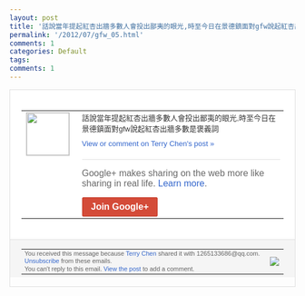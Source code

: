 ```yaml
---
layout: post
title: '話說當年提起紅杏出牆多數人會投出鄙夷的眼光,時至今日在景德鎮面對gfw說起紅杏出牆...'
permalink: '/2012/07/gfw_05.html'
comments: 1
categories: Default
tags: 
comments: 1
---
```

<div style="border:solid 1px #dfdfdf;color:#686868;font:13px Arial"><div style="background-color:#fff;padding:20px;"><table cellpadding="0" cellspacing="0"><tr><td style="padding-right:15px;vertical-align:top"><a href="https://plus.google.com/_/notifications/emlink?emrecipient=109554455967099403328&amp;emid=CInaqYeSgrECFURt7AodvTEAAA&amp;path=%2F108643996575278738906&amp;dt=1341477752567&amp;uob=8"><img height="75" src="https://lh3.googleusercontent.com/-KKRGTyJ5Bl0/AAAAAAAAAAI/AAAAAAAAEEY/jllxqER5dCk/s75-c-k-a/photo.jpg" style="border:solid 1px #cccccc;" width="75"/></a></td><td style="width:578px;color:#333;font:13px Arial;vertical-align:top;"><div style="padding-bottom:10px">話說當年提起紅杏出牆多數人會投出鄙夷的眼<wbr/>光,時至今日在景德鎮面對gfw說起紅杏出<wbr/>牆多數是褒義詞</div><a href="https://plus.google.com/_/notifications/emlink?emrecipient=109554455967099403328&amp;emid=CInaqYeSgrECFURt7AodvTEAAA&amp;path=%2F108643996575278738906%2Fposts%2FYoHPgKbRnrU%3Fgpinv%3DAMIXal_iWXheGLSpBwlVz6DjqrAn9hRa8Jxae5q2oMq6Lu65NcNJabTj5aZxlqVT_m7h3OnJxFcMdvWUSpZHRMzj2rqKrNAEkYs4opne1mqQH99sX0uswDA&amp;dt=1341477752567&amp;uob=8" style="color:#3366CC;text-decoration:none;">View or comment on Terry Chen's post »</a><div style="margin-top:20px;border-top:solid 1px #dfdfdf"><div style="padding:15px 0;color:#686868;font:16px Arial;">Google+ makes sharing on the web more like sharing in real life. <a href="http://www.google.com/+/learnmore/" style="color:#3366CC;text-decoration:none;">Learn more</a>.</div><a href="https://plus.google.com/_/notifications/emlink?emrecipient=109554455967099403328&amp;emid=CInaqYeSgrECFURt7AodvTEAAA&amp;path=%2F%3Fgpinv%3DAMIXal_iWXheGLSpBwlVz6DjqrAn9hRa8Jxae5q2oMq6Lu65NcNJabTj5aZxlqVT_m7h3OnJxFcMdvWUSpZHRMzj2rqKrNAEkYs4opne1mqQH99sX0uswDA&amp;dt=1341477752567&amp;uob=8" style="display:inline-block;padding:7px 15px;background-color:#d44b38; color:#fff;font-size:16px; font-weight:bold;border-radius:2px;-webkit-border-radius:2px; -moz-border-radius:2px;border:solid 1px #c43b28; white-space:nowrap;text-decoration:none">Join Google+</a></div></td></tr></table></div><div style="border-top:solid 1px #dfdfdf;padding:0 20px; background-color:#f5f5f5"><table cellpadding="0" cellspacing="0" style="height:50px"><tbody><tr><td style="vertical-align:middle;width:100%; color:#636363;font:11px Arial; line-height:120%">You received this message because <a href="https://plus.google.com/_/notifications/emlink?emrecipient=109554455967099403328&amp;emid=CInaqYeSgrECFURt7AodvTEAAA&amp;path=%2F108643996575278738906%3Fgpinv%3DAMIXal_iWXheGLSpBwlVz6DjqrAn9hRa8Jxae5q2oMq6Lu65NcNJabTj5aZxlqVT_m7h3OnJxFcMdvWUSpZHRMzj2rqKrNAEkYs4opne1mqQH99sX0uswDA&amp;dt=1341477752567&amp;uob=8" style="color:#3366CC;text-decoration:none;">Terry Chen</a> shared it with 1265133686@qq.com. <a href="https://plus.google.com/_/notifications/emlink?emrecipient=109554455967099403328&amp;emid=CInaqYeSgrECFURt7AodvTEAAA&amp;path=%2F_%2Fnonplus%2Femailsettings%3Fgpinv%3DAMIXal_iWXheGLSpBwlVz6DjqrAn9hRa8Jxae5q2oMq6Lu65NcNJabTj5aZxlqVT_m7h3OnJxFcMdvWUSpZHRMzj2rqKrNAEkYs4opne1mqQH99sX0uswDA%26est%3DADH5u8WWeDUTPBuIHQ-N59YiJXMmCbku0nfNiBSPXGesUJOvF_o8UQcGOXW4Pio-PGxclSkaBjnfjQK89DhdCkej5p8wcR024TsTTOcA547uAQt2UGs4i_g62EfcvTxqgEZtzv3RlX9q&amp;dt=1341477752567&amp;uob=8" style="color:#3366CC;text-decoration:none;">Unsubscribe</a> from these emails.<br/>You can't reply to this email. <a href="https://plus.google.com/_/notifications/emlink?emrecipient=109554455967099403328&amp;emid=CInaqYeSgrECFURt7AodvTEAAA&amp;path=%2F108643996575278738906%2Fposts%2FYoHPgKbRnrU%3Fgpinv%3DAMIXal_iWXheGLSpBwlVz6DjqrAn9hRa8Jxae5q2oMq6Lu65NcNJabTj5aZxlqVT_m7h3OnJxFcMdvWUSpZHRMzj2rqKrNAEkYs4opne1mqQH99sX0uswDA&amp;dt=1341477752567&amp;uob=8" style="color:#3366CC;text-decoration:none;">View the post</a> to add a comment.<br/></td><td><img src="https://ssl.gstatic.com/s2/oz/images/notifications/logo/google-plus-6617a72bb36cc548861652780c9e6ff1.png"/></td></tr></tbody></table></div></div>